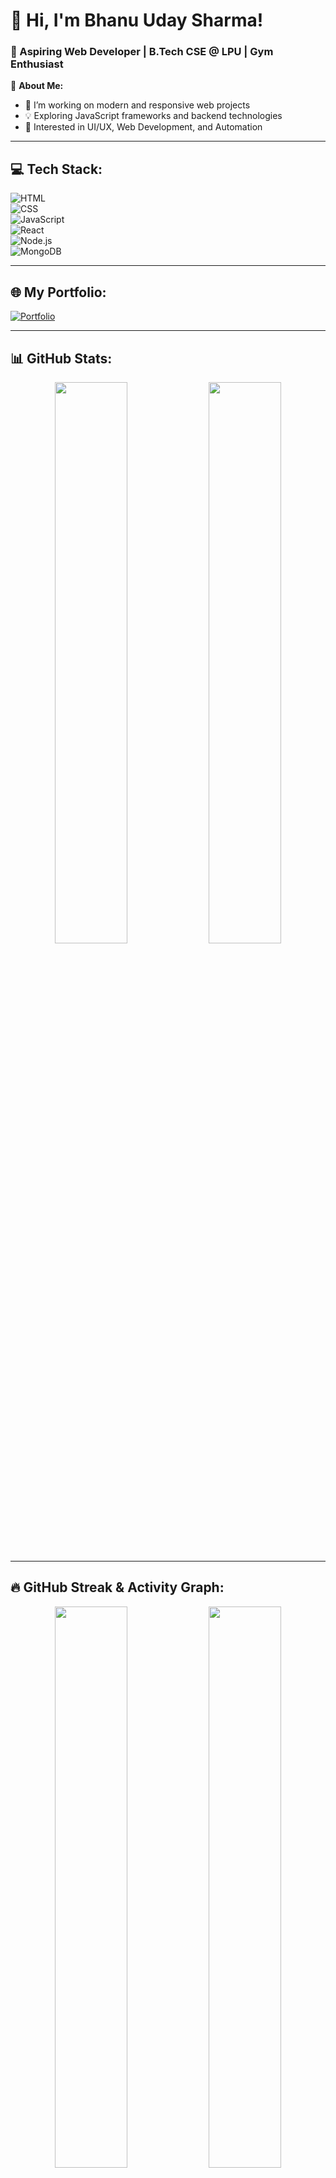 # 👋 Hi, I'm Bhanu Uday Sharma!  
### 🚀 Aspiring Web Developer | B.Tech CSE @ LPU | Gym Enthusiast  

🌟 **About Me:**  
- 🔭 I’m working on modern and responsive web projects  
- 💡 Exploring JavaScript frameworks and backend technologies  
- 🎯 Interested in UI/UX, Web Development, and Automation  

---

## 💻 **Tech Stack:**  
![HTML](https://img.shields.io/badge/-HTML-orange?style=flat-square&logo=html5)  
![CSS](https://img.shields.io/badge/-CSS-blue?style=flat-square&logo=css3)  
![JavaScript](https://img.shields.io/badge/-JavaScript-yellow?style=flat-square&logo=javascript)  
![React](https://img.shields.io/badge/-React-blue?style=flat-square&logo=react)  
![Node.js](https://img.shields.io/badge/-Node.js-green?style=flat-square&logo=node.js)  
![MongoDB](https://img.shields.io/badge/-MongoDB-black?style=flat-square&logo=mongodb)  

---

## 🌐 **My Portfolio:**  
[![Portfolio](https://img.shields.io/badge/-My_Portfolio-blue?style=flat-square&logo=github)](https://sharmaudaybhanu.github.io/my-portfolio/)  

---

## 📊 **GitHub Stats:**  
<div align="center">
  <img src="https://github-readme-stats.vercel.app/api?username=SharmaUdayBhanu&show_icons=true&theme=dark" width="48%" />
  <img src="https://github-readme-stats.vercel.app/api/top-langs/?username=SharmaUdayBhanu&layout=compact&theme=dark" width="48%" />
</div>

---

## 🔥 **GitHub Streak & Activity Graph:**  
<div align="center">
  <img src="https://github-readme-streak-stats.herokuapp.com/?user=SharmaUdayBhanu&theme=dark" width="48%" />
  <img src="https://github-readme-activity-graph.vercel.app/graph?username=SharmaUdayBhanu&theme=react-dark" width="48%" />
</div>

---

## 🎯 **Competitive Programming Stats:**  

### 🔥 **Code360 Stats**  
[![Code360](https://img.shields.io/badge/-Code360-red?style=flat-square&logo=naukri)](https://www.naukri.com/code360/profile/ff18f8b7-2c97-4f99-b313-b543811a00d9)  

🔗 [**View My Code360 Profile**](https://www.naukri.com/code360/profile/ff18f8b7-2c97-4f99-b313-b543811a00d9)  

---

### 🏆 **LeetCode Stats**  
[![LeetCode](https://img.shields.io/badge/-LeetCode-FFA116?style=flat-square&logo=leetcode&logoColor=black)](https://leetcode.com/u/Sharmaji007a/)  

<div align="center">
  <img src="https://leetcard.jacoblin.cool/Sharmaji007a?theme=dark&ext=activity" width="50%" />
</div>

---

## 🔗 **Connect with Me:**  
[![GitHub](https://img.shields.io/badge/-GitHub-181717?style=flat-square&logo=github)](https://github.com/SharmaUdayBhanu/)  
[![LinkedIn](https://img.shields.io/badge/-LinkedIn-blue?style=flat-square&logo=linkedin)](https://www.linkedin.com/in/sharmaudaybhanu/)  

